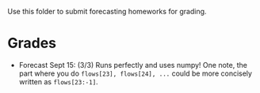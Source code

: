 Use this folder to submit forecasting homeworks for grading. 

# Grades
- Forecast Sept 15: (3/3) Runs perfectly and uses numpy! One note, the part where you do `flows[23], flows[24], ...` could be more concisely written as `flows[23:-1]`.